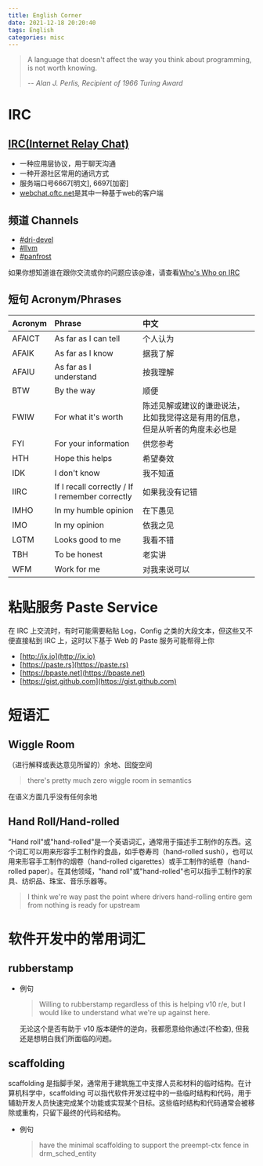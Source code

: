 ```yaml
---
title: English Corner
date: 2021-12-18 20:20:40
tags: English
categories: misc
---
```


> A language that doesn't affect the way you think about programming, is not worth knowing.
>
> -- <cite>Alan J. Perlis, Recipient of 1966 Turing Award</cite>

<!--more-->

# IRC

## [IRC(Internet Relay Chat)](https://zh.wikipedia.org/wiki/IRC)

- 一种应用层协议，用于聊天沟通 
- 一种开源社区常用的通讯方式
- 服务端口号6667[明文], 6697[加密]
- [webchat.oftc.net](https://webchat.oftc.net/)是其中一种基于web的客户端

<!--more-->

## 频道 Channels

- [#dri-devel](https://webchat.oftc.net/)
- [#llvm](https://webchat.oftc.net/)
- [#panfrost](https://webchat.oftc.net/)

如果你想知道谁在跟你交流或你的问题应该@谁，请查看[Who's Who on IRC](https://dri.freedesktop.org/wiki/WhosWho/)

## 短句 Acronym/Phrases

| Acronym | Phrase | 中文 |
|:--------|:-------|:-----|
| AFAICT | As far as I can tell | 个人认为 |
| AFAIK | As far as I know | 据我了解 |
| AFAIU | As far as I understand | 按我理解 |
| BTW | By the way | 顺便 |
| FWIW | For what it's worth | 陈述见解或建议的谦逊说法，比如我觉得这是有用的信息，但是从听者的角度未必也是 |
| FYI | For your information | 供您参考 |
| HTH | Hope this helps | 希望奏效 |
| IDK | I don't know | 我不知道 |
| IIRC | If I recall correctly / If I remember correctly | 如果我没有记错 |
| IMHO | In my humble opinion | 在下愚见 |
| IMO | In my opinion | 依我之见 |
| LGTM | Looks good to me | 我看不错 |
| TBH | To be honest | 老实讲 |
| WFM | Work for me | 对我来说可以 |

# 粘贴服务 Paste Service

在 IRC 上交流时，有时可能需要粘贴 Log，Config 之类的大段文本，但这些又不便直接粘到 IRC 上，这时以下基于 Web 的 Paste 服务可能帮得上你

- [http://ix.io](http://ix.io)
- [https://paste.rs](https://paste.rs)
- [https://bpaste.net](https://bpaste.net)
- [https://gist.github.com](https://gist.github.com)

# 短语汇

## Wiggle Room

（进行解释或表达意见所留的）余地、回旋空间

> there's pretty much zero wiggle room in semantics

在语义方面几乎没有任何余地

## Hand Roll/Hand-rolled

"Hand roll"或"hand-rolled"是一个英语词汇，通常用于描述手工制作的东西。这个词汇可以用来形容手工制作的食品，如手卷寿司（hand-rolled sushi），也可以用来形容手工制作的烟卷（hand-rolled cigarettes）或手工制作的纸卷（hand-rolled paper）。在其他领域，"hand roll"或"hand-rolled"也可以指手工制作的家具、纺织品、珠宝、音乐乐器等。

>  I think we're way past the point where drivers hand-rolling entire gem from nothing is ready for upstream


# 软件开发中的常用词汇

## rubberstamp

- 例句

    > Willing to rubberstamp regardless of this is helping v10 r/e, but I would like to understand what we're up against here.

    无论这个是否有助于 v10 版本硬件的逆向，我都愿意给你通过(不检查), 但我还是想明白我们所面临的问题。

## scaffolding

scaffolding 是指脚手架，通常用于建筑施工中支撑人员和材料的临时结构。在计算机科学中，scaffolding 可以指代软件开发过程中的一些临时结构和代码，用于辅助开发人员快速完成某个功能或实现某个目标。这些临时结构和代码通常会被移除或重构，只留下最终的代码和结构。

- 例句

    > have the minimal scaffolding to support the preempt-ctx fence in drm_sched_entity
